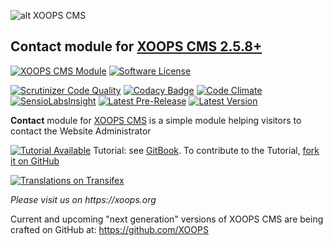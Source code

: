 ![alt XOOPS CMS](https://xoops.org/images/logoXoops4GithubRepository.png)
## Contact module for [XOOPS CMS 2.5.8+](https://xoops.org)
[![XOOPS CMS Module](https://img.shields.io/badge/XOOPS%20CMS-Module-blue.svg)](https://xoops.org)
[![Software License](https://img.shields.io/badge/license-GPL-brightgreen.svg?style=flat)](http://www.gnu.org/licenses/gpl-2.0.html)

[![Scrutinizer Code Quality](https://img.shields.io/scrutinizer/g/mambax7/contact.svg?style=flat)](https://scrutinizer-ci.com/g/mambax7/contact/?branch=master)
[![Codacy Badge](https://api.codacy.com/project/badge/grade/58696fb53e1748d096b457de7c939d0f)](https://www.codacy.com/app/mambax7/contact_2)
[![Code Climate](https://img.shields.io/codeclimate/github/XoopsModules25x/contact.svg?style=flat)](https://codeclimate.com/github/XoopsModules25x/contact)
[![SensioLabsInsight](https://insight.sensiolabs.com/projects/6a47c7f3-0ceb-4f21-bb8c-75a3f7cd1658/mini.png)](https://insight.sensiolabs.com/projects/6a47c7f3-0ceb-4f21-bb8c-75a3f7cd1658)
[![Latest Pre-Release](https://img.shields.io/github/tag/XoopsModules25x/contact.svg?style=flat)](https://github.com/XoopsModules25x/contact/tags/)
[![Latest Version](https://img.shields.io/github/release/XoopsModules25x/contact.svg?style=flat)](https://github.com/XoopsModules25x/contact/releases/)

**Contact** module for [XOOPS CMS](https://xoops.org) is a simple module helping visitors to contact the Website Administrator 

[![Tutorial Available](https://xoops.org/images/tutorial-available-blue.svg)](https://www.gitbook.com/book/xoops/xoops-contact-module/) Tutorial: see [GitBook](https://www.gitbook.com/book/xoops/xoops-contact-module/). 
To contribute to the Tutorial, [fork it on GitHub](https://github.com/XoopsDocs/contact-tutorial)

[![Translations on Transifex](https://xoops.org/images/translations-transifex-blue.svg)](https://www.transifex.com/xoops) 

_Please visit us on https://xoops.org_

Current and upcoming "next generation" versions of XOOPS CMS are being crafted on GitHub at: https://github.com/XOOPS
